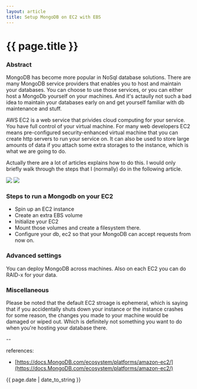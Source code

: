 ```yaml
---
layout: article
title: Setup MongoDB on EC2 with EBS
---
```

# {{ page.title }}

### Abstract

MongoDB has become more popular in NoSql database solutions. There are many MongoDB service providers that enables you to host and maintain your databases. You can choose to use those services, or you can either host a MongoDb yourself on your machines. And it's actaully not such a bad idea to maintain your databases early on and get yourself familiar with db maintenance and stuff.

AWS EC2 is a web service that privides cloud computing for your service. You have full control of your virtual machine. For many web developers EC2 means pre-configured security-enhanced virtual machine that you can create http servers to run your service on. It can also be used to store large amounts of data if you attach some extra storages to the instance, which is what we are going to do. 

Actually there are a lot of articles explains how to do this. I would only briefly walk through the steps that I (normally) do in the following article.

![](https://qph.ec.quoracdn.net/main-thumb-t-4387-200-LkLMRevPrfDLxI1HLNWjSOmZygn9Ndi8.jpeg)
![](http://www.dagtech.com/wp-content/uploads/2015/09/aws-ec2_logo_small.jpg)

### Steps to run a Mongodb on your EC2

* Spin up an EC2 instance
* Create an extra EBS volume 
* Initialize your EC2
* Mount those volumes and create a filesystem there. 
* Configure your db, ec2 so that your MongoDB can accept requests from now on.

### Advanced settings

You can deploy MongoDB across machines. Also on each EC2 you can do RAID-x for your data. 

### Miscellaneous

Please be noted that the default EC2 stroage is ephemeral, which is saying that if you accidentally shuts down your instance or the instance crashes for some reason, the changes you made to your machine would be damaged or wiped out. Which is definitely not something you want to do when you're hosting your database there. 


--

references:

* [https://docs.MongoDB.com/ecosystem/platforms/amazon-ec2/](https://docs.MongoDB.com/ecosystem/platforms/amazon-ec2/)

{{ page.date | date_to_string }}
